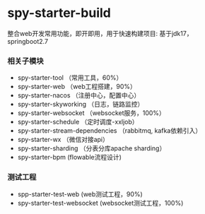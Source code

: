# spy-starter-build
  整合web开发常用功能，即开即用，用于快速构建项目: 基于jdk17， springboot2.7
### 相关子模块
* spy-starter-tool  （常用工具，60%）
* spy-starter-web   （web工程搭建，90%）
* spy-starter-nacos       （注册中心，配置中心）
* spy-starter-skyworking  （日志，链路监控）
* spy-starter-websocket   （websocket服务，100%）
* spy-starter-schedule    （定时调度-xxljob）
* spy-starter-stream-dependencies   （rabbitmq, kafka依赖引入）
* spy-starter-wx      （微信对接api）
* spy-starter-sharding   （分表分库apache sharding）
* spy-starter-bpm     (flowable流程设计)

### 测试工程
* spp-starter-test-web  (web测试工程，90%)
* spy-starter-test-websocket (websocket测试工程，100%)
